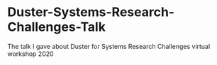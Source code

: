 # Duster-Systems-Research-Challenges-Talk
The talk I gave about Duster for Systems Research Challenges virtual workshop 2020
